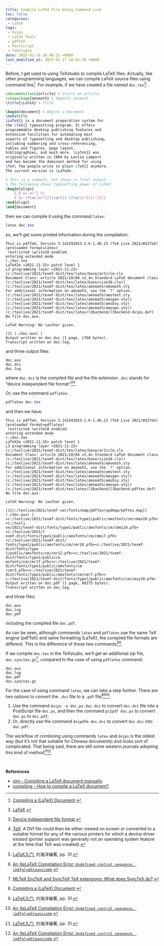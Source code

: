 ```yaml
---
title: Compile LaTeX File Using Command Line
toc: false
categories:
 - LaTeX
tags:
 - dvips
 - LaTeX Tools
 - pdfTeX
 - PostScript
 - TeXstudio
date: 2025-01-16 16:40:21 +0800
last_modified_at: 2025-01-17 18:43:39 +0800
---
```


Before, I get used to using TeXstudio to compile LaTeX files. Actually, like other programming languages, we can compile LaTeX source files using command line[^1]. For example, if we have created a file named `doc.tex`[^6]:

```latex
\documentclass{article} % Starts an article
\usepackage{amsmath} % Imports amsmath
\title{\LaTeX} % Title

\begin{document} % Begins a document
\maketitle
\LaTeX{} is a document preparation system for
the \TeX{} typesetting program. It offers
programmable desktop publishing features and
extensive facilities for automating most
aspects of typesetting and desktop publishing,
including numbering and cross-referencing,
tables and figures, page layout,
bibliographies, and much more. \LaTeX{} was
originally written in 1984 by Leslie Lamport
and has become the dominant method for using
\TeX; few people write in plain \TeX{} anymore.
The current version is \LaTeXe.

% This is a comment, not shown in final output.
% The following shows typesetting power of LaTeX:
\begin{align}
	E_0 &= mc^2 \\
	E &= \frac{mc^2}{\sqrt{1-\frac{v^2}{c^2}}}
\end{align} 
\end{document}
```

then we can compile it using the command `latex`:

```powershell
latex doc.tex
```

so, we’ll get some printed information during the compilation:

```
This is pdfTeX, Version 3.141592653-2.6-1.40.23 (TeX Live 2021/W32TeX) (preloaded format=latex)
 restricted \write18 enabled.
entering extended mode
(./doc.tex
LaTeX2e <2021-11-15> patch level 1
L3 programming layer <2021-11-22>
(c:/texlive/2021/texmf-dist/tex/latex/base/article.cls
Document Class: article 2021/10/04 v1.4n Standard LaTeX document class
(c:/texlive/2021/texmf-dist/tex/latex/base/size10.clo))
(c:/texlive/2021/texmf-dist/tex/latex/amsmath/amsmath.sty
For additional information on amsmath, use the `?' option.
(c:/texlive/2021/texmf-dist/tex/latex/amsmath/amstext.sty
(c:/texlive/2021/texmf-dist/tex/latex/amsmath/amsgen.sty))
(c:/texlive/2021/texmf-dist/tex/latex/amsmath/amsbsy.sty)
(c:/texlive/2021/texmf-dist/tex/latex/amsmath/amsopn.sty))
(c:/texlive/2021/texmf-dist/tex/latex/l3backend/l3backend-dvips.def)
No file doc.aux.

LaTeX Warning: No \author given.

[1] (./doc.aux) )
Output written on doc.dvi (1 page, 1768 bytes).
Transcript written on doc.log.
```

and three output files:

```
doc.aux
doc.dvi
doc.log
```

where `doc.dvi` is the compiled file and the file extension `.dvi` stands for “device independent file format”[^2][^5].

Or, use the command `pdflatex`:

```powershell
pdflatex doc.tex
```

and then we have:

```
This is pdfTeX, Version 3.141592653-2.6-1.40.23 (TeX Live 2021/W32TeX) (preloaded format=pdflatex)
 restricted \write18 enabled.
entering extended mode
(./doc.tex
LaTeX2e <2021-11-15> patch level 1
L3 programming layer <2021-11-22>
(c:/texlive/2021/texmf-dist/tex/latex/base/article.cls
Document Class: article 2021/10/04 v1.4n Standard LaTeX document class
(c:/texlive/2021/texmf-dist/tex/latex/base/size10.clo))
(c:/texlive/2021/texmf-dist/tex/latex/amsmath/amsmath.sty
For additional information on amsmath, use the `?' option.
(c:/texlive/2021/texmf-dist/tex/latex/amsmath/amstext.sty
(c:/texlive/2021/texmf-dist/tex/latex/amsmath/amsgen.sty))
(c:/texlive/2021/texmf-dist/tex/latex/amsmath/amsbsy.sty)
(c:/texlive/2021/texmf-dist/tex/latex/amsmath/amsopn.sty))
(c:/texlive/2021/texmf-dist/tex/latex/l3backend/l3backend-pdftex.def)
No file doc.aux.

LaTeX Warning: No \author given.

[1{c:/texlive/2021/texmf-var/fonts/map/pdftex/updmap/pdftex.map}] (./doc.aux) )
<c:/texlive/2021/texmf-dist/fonts/type1/public/amsfonts/cm/cmex10.pfb><c:/texli
ve/2021/texmf-dist/fonts/type1/public/amsfonts/cm/cmmi10.pfb><c:/texlive/2021/t
exmf-dist/fonts/type1/public/amsfonts/cm/cmmi7.pfb><c:/texlive/2021/texmf-dist/
fonts/type1/public/amsfonts/cm/cmr10.pfb><c:/texlive/2021/texmf-dist/fonts/type
1/public/amsfonts/cm/cmr12.pfb><c:/texlive/2021/texmf-dist/fonts/type1/public/a
msfonts/cm/cmr17.pfb><c:/texlive/2021/texmf-dist/fonts/type1/public/amsfonts/cm
/cmr5.pfb><c:/texlive/2021/texmf-dist/fonts/type1/public/amsfonts/cm/cmr7.pfb><
c:/texlive/2021/texmf-dist/fonts/type1/public/amsfonts/cm/cmsy10.pfb>
Output written on doc.pdf (1 page, 88375 bytes).
Transcript written on doc.log.
```

and three files:

```
doc.aux
doc.log
doc.pdf
```

including the compiled file `doc.pdf`.

As can be seen, although commands `latex` and `pdflatex` use the same TeX engine (pdfTeX) and same formatting (LaTeX), the compiled file formats are different. This is the difference of these two commands[^3][^4].

<div class="notice--primary" markdown="1">

If we compile `doc.tex` in the TeXstudio, we’ll get an additional zip file, `doc.synctex.gz`[^7], compared to the case of using `pdflatex` command:

```
doc.aux
doc.log
doc.pdf
doc.synctex.gz
```

</div>

For the case of using command `latex`, we can take a step further. There are two options to convert the `.dvi` file to a `.pdf` file[^1][^3][^4]:

1. Use the command `dvips -o doc.ps doc.dvi` to convert `doc.dvi` file into a PostScript file `doc.ps`, and then the command `ps2pdf doc.ps` to convert `doc.ps` to `doc.pdf`;
2. Or, directly use the command `dvipdfm doc.dvi` to convert `doc.dvi` into `doc.pdf`.

The workflow of combining using commands `latex` and `dvips` is the oldest way (but it’s not that suitable for Chinese documents) and looks sort of complicated. That being said, there are still some western journals adopting this kind of method[^3][^4].

<br>

**References**

- [vim - Compiling a LaTeX document manually](https://tex.stackexchange.com/questions/16884/compiling-a-latex-document-manually).
- [compiling - How to compile a LaTeX document?](https://tex.stackexchange.com/questions/1596/how-to-compile-a-latex-document).

[^1]: [Compiling a (LaTeX) Document](https://guides.lib.wayne.edu/latex/compile).
[^2]: [Device independent file format](https://en.wikipedia.org/wiki/Device_independent_file_format).
[^3]: [LaTeX入门](https://yun.weicheng.men/Book/LaTeX入门.pdf), 刘海洋编著, pp. 31.
[^4]: [An XeLaTeX Compilation Error: `Undefined control sequence. \pdfglyphtounicode`](/2024-07-24/16-47-47.html).
[^5]: [TeX](https://en.wikipedia.org/wiki/TeX): A DVI file could then be either viewed on screen or converted to a suitable format for any of the various printers for which a device driver existed (printer support was generally not an operating system feature at the time that TeX was created).
[^6]: [LaTeX](https://en.wikipedia.org/wiki/LaTeX).
[^7]: [MLTeX EncTeX and SyncTeX TeX extensions: What does SyncTeX do?](https://www.overleaf.com/learn/latex/MLTeX_EncTeX_and_SyncTeX_TeX_extensions#What_does_SyncTeX_do?).
